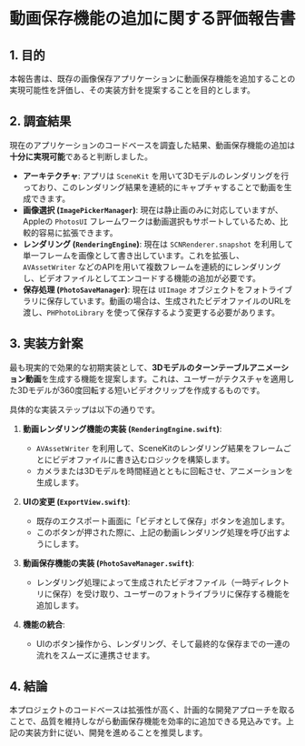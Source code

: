 # 動画保存機能の追加に関する評価報告書

## 1. 目的

本報告書は、既存の画像保存アプリケーションに動画保存機能を追加することの実現可能性を評価し、その実装方針を提案することを目的とします。

## 2. 調査結果

現在のアプリケーションのコードベースを調査した結果、動画保存機能の追加は**十分に実現可能**であると判断しました。

- **アーキテクチャ**: アプリは `SceneKit` を用いて3Dモデルのレンダリングを行っており、このレンダリング結果を連続的にキャプチャすることで動画を生成できます。
- **画像選択 (`ImagePickerManager`)**: 現在は静止画のみに対応していますが、Appleの `PhotosUI` フレームワークは動画選択もサポートしているため、比較的容易に拡張できます。
- **レンダリング (`RenderingEngine`)**: 現在は `SCNRenderer.snapshot` を利用して単一フレームを画像として書き出しています。これを拡張し、`AVAssetWriter` などのAPIを用いて複数フレームを連続的にレンダリングし、ビデオファイルとしてエンコードする機能の追加が必要です。
- **保存処理 (`PhotoSaveManager`)**: 現在は `UIImage` オブジェクトをフォトライブラリに保存しています。動画の場合は、生成されたビデオファイルのURLを渡し、`PHPhotoLibrary` を使って保存するよう変更する必要があります。

## 3. 実装方針案

最も現実的で効果的な初期実装として、**3Dモデルのターンテーブルアニメーション動画**を生成する機能を提案します。これは、ユーザーがテクスチャを適用した3Dモデルが360度回転する短いビデオクリップを作成するものです。

具体的な実装ステップは以下の通りです。

1.  **動画レンダリング機能の実装 (`RenderingEngine.swift`)**:
    -   `AVAssetWriter` を利用して、SceneKitのレンダリング結果をフレームごとにビデオファイルに書き込むロジックを構築します。
    -   カメラまたは3Dモデルを時間経過とともに回転させ、アニメーションを生成します。

2.  **UIの変更 (`ExportView.swift`)**:
    -   既存のエクスポート画面に「ビデオとして保存」ボタンを追加します。
    -   このボタンが押された際に、上記の動画レンダリング処理を呼び出すようにします。

3.  **動画保存機能の実装 (`PhotoSaveManager.swift`)**:
    -   レンダリング処理によって生成されたビデオファイル（一時ディレクトリに保存）を受け取り、ユーザーのフォトライブラリに保存する機能を追加します。

4.  **機能の統合**:
    -   UIのボタン操作から、レンダリング、そして最終的な保存までの一連の流れをスムーズに連携させます。

## 4. 結論

本プロジェクトのコードベースは拡張性が高く、計画的な開発アプローチを取ることで、品質を維持しながら動画保存機能を効率的に追加できる見込みです。上記の実装方針に従い、開発を進めることを推奨します。

